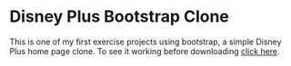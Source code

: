 # Disney Plus Bootstrap Clone

This is one of my first exercise projects using bootstrap, a simple Disney Plus home page clone. To see it working before downloading [click here](https://gitprojects.000webhostapp.com/DisneyPlus/).